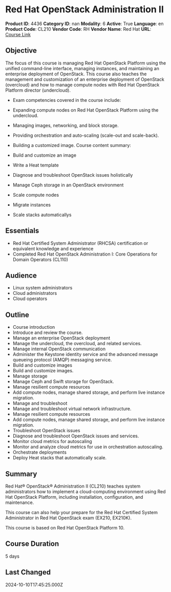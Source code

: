# Red Hat OpenStack Administration II

**Product ID**: 4436
**Category ID**: nan
**Modality**: 6
**Active**: True
**Language**: en
**Product Code**: CL210
**Vendor Code**: RH
**Vendor Name**: Red Hat
**URL**: [Course Link](https://www.fastlaneus.com/course/redhat-cl210)

## Objective
The focus of this course is managing Red Hat OpenStack Platform using the unified command-line interface, managing instances, and maintaining an enterprise deployment of OpenStack. This course also teaches the management and customization of an enterprise deployment of OpenStack (overcloud) and how to manage compute nodes with Red Hat OpenStack Platform director (undercloud).


- Exam competencies covered in the course include:
- Expanding compute nodes on Red Hat OpenStack Platform using the undercloud.
- Managing images, networking, and block storage.
- Providing orchestration and auto-scaling (scale-out and scale-back).
- Building a customized image.
Course content summary:



- Build and customize an image
- Write a Heat template
- Diagnose and troubleshoot OpenStack issues holistically
- Manage Ceph storage in an OpenStack environment
- Scale compute nodes
- Migrate instances
- Scale stacks automaticallys

## Essentials
- Red Hat Certified System Administrator (RHCSA) certification or equivalent knowledge and experience
- Completed Red Hat OpenStack Administration I: Core Operations for Domain Operators (CL110)

## Audience
- Linux system administrators
- Cloud administrators
- Cloud operators

## Outline
- Course introduction
- Introduce and review the course.
- Manage an enterprise OpenStack deployment 
- Manage the undercloud, the overcloud, and related services.
- Manage internal OpenStack communication
- Administer the Keystone identity service and the advanced message queueing protocol (AMQP) messaging service.
- Build and customize images
- Build and customize images.
- Manage storage
- Manage Ceph and Swift storage for OpenStack.
- Manage resilient compute resources
- Add compute nodes, manage shared storage, and perform live instance migration.
- Manage and troubleshoot
- Manage and troubleshoot virtual network infrastructure.
- Manage resilient compute resources
- Add compute nodes, manage shared storage, and perform live instance migration.
- Troubleshoot OpenStack issues
- Diagnose and troubleshoot OpenStack issues and services.
- Monitor cloud metrics for autoscaling
- Monitor and analyze cloud metrics for use in orchestration autoscaling.
- Orchestrate deployments
- Deploy Heat stacks that automatically scale.

## Summary
Red Hat® OpenStack® Administration II (CL210) teaches system administrators how to implement a cloud-computing environment using Red Hat OpenStack Platform, including installation, configuration, and maintenance.

This course can also help your prepare for the Red Hat Certified System Administrator in Red Hat OpenStack exam (EX210, EX210K).

This course is based on Red Hat OpenStack Platform 10.

## Course Duration
5 days

## Last Changed
2024-10-10T17:45:25.000Z

